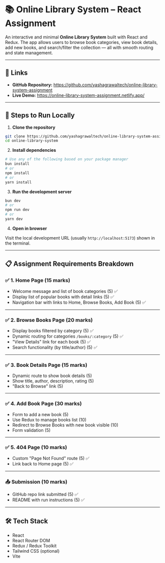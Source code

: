 # 📚 Online Library System – React Assignment

An interactive and minimal **Online Library System** built with React and Redux. The app allows users to browse book categories, view book details, add new books, and search/filter the collection — all with smooth routing and state management.

---

## 🔗 Links

- **GitHub Repository:** https://github.com/yashagrawaltech/online-library-system-assignment
- **Live Demo:** https://online-library-system-assignment.netlify.app/

---

## 🚀 Steps to Run Locally

1. **Clone the repository**

```bash
git clone https://github.com/yashagrawaltech/online-library-system-assignment.git
cd online-library-system
```

2. **Install dependencies**

```bash
# Use any of the following based on your package manager
bun install
# or
npm install
# or
yarn install
```

3. **Run the development server**

```bash
bun dev
# or
npm run dev
# or
yarn dev
```

4. **Open in browser**

Visit the local development URL (usually `http://localhost:5173`) shown in the terminal.

---

## 📋 Assignment Requirements Breakdown

### ✅ 1. Home Page (15 marks)
- Welcome message and list of book categories (5) ✅
- Display list of popular books with detail links (5) ✅
- Navigation bar with links to Home, Browse Books, Add Book (5) ✅

---

### ✅ 2. Browse Books Page (20 marks)
- Display books filtered by category (5) ✅
- Dynamic routing for categories `/books/:category` (5) ✅
- "View Details" link for each book (5) ✅
- Search functionality (by title/author) (5) ✅

---

### ✅ 3. Book Details Page (15 marks)
- Dynamic route to show book details (5)
- Show title, author, description, rating (5)
- "Back to Browse" link (5)

---

### ✅ 4. Add Book Page (30 marks)
- Form to add a new book (5)
- Use Redux to manage books list (10)
- Redirect to Browse Books with new book visible (10)
- Form validation (5)

---

### ✅ 5. 404 Page (10 marks)
- Custom "Page Not Found" route (5) ✅
- Link back to Home page (5) ✅

---

### 📤 Submission (10 marks)
- GitHub repo link submitted (5) ✅
- README with run instructions (5) ✅

---

## 🛠️ Tech Stack

- React
- React Router DOM
- Redux / Redux Toolkit
- Tailwind CSS (optional)
- Vite